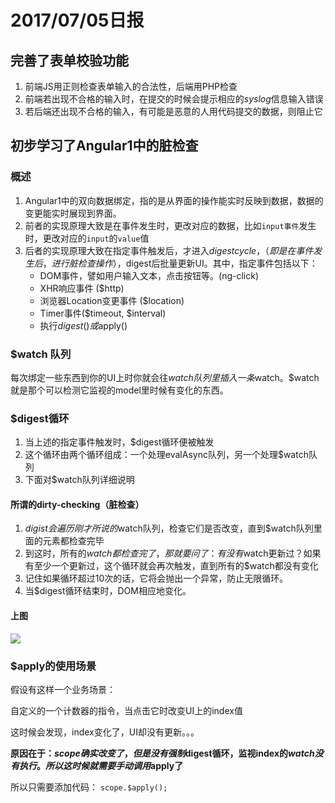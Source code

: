 # 2017/07/05日报

## 完善了表单校验功能
1. 前端JS用正则检查表单输入的合法性，后端用PHP检查
2. 前端若出现不合格的输入时，在提交的时候会提示相应的*syslog*信息输入错误
3. 若后端还出现不合格的输入，有可能是恶意的人用代码提交的数据，则阻止它

## 初步学习了Angular1中的脏检查

### 概述

1. Angular1中的双向数据绑定，指的是从界面的操作能实时反映到数据，数据的变更能实时展现到界面。
2. 前者的实现原理大致是在事件发生时，更改对应的数据，比如`input事件`发生时，更改对应的`input`的`value`值 
3. 后者的实现原理大致在指定事件触发后，才进入$digest cycle，（即是在事件发生后，进行脏检查操作），$digest后批量更新UI。其中，指定事件包括以下：
    - DOM事件，譬如用户输入文本，点击按钮等。(ng-click)
    - XHR响应事件 ($http)
    - 浏览器Location变更事件 ($location)
    - Timer事件($timeout, $interval)
    - 执行$digest()或$apply()

### $watch 队列
每次绑定一些东西到你的UI上时你就会往$watch队列里插入一条$watch。$watch就是那个可以检测它监视的model里时候有变化的东西。

### $digest循环
1. 当上述的指定事件触发时，$digest循环便被触发
2. 这个循环由两个循环组成：一个处理evalAsync队列，另一个处理$watch队列
3. 下面对$watch队列详细说明

#### 所谓的dirty-checking（脏检查）
1. $digist会遍历刚才所说的$watch队列，检查它们是否改变，直到$watch队列里面的元素都检查完毕
2. 到这时，所有的$watch都检查完了，那就要问了：有没有$watch更新过？如果有至少一个更新过，这个循环就会再次触发，直到所有的$watch都没有变化
3. 记住如果循环超过10次的话，它将会抛出一个异常，防止无限循环。
4.  当$digest循环结束时，DOM相应地变化。

#### 上图
![](https://cloud.githubusercontent.com/assets/227713/5223551/56c772da-76f6-11e4-9a0d-a847072e91ac.png) 

### $apply的使用场景

假设有这样一个业务场景：

自定义的一个计数器的指令，当点击它时改变UI上的index值

这时候会发现，index变化了，UI却没有更新。。。

**原因在于：$scope确实改变了，但是没有强制$digest循环，监视index的$watch没有执行。所以这时候就需要手动调用$apply了**

所以只需要添加代码： `scope.$apply();`







